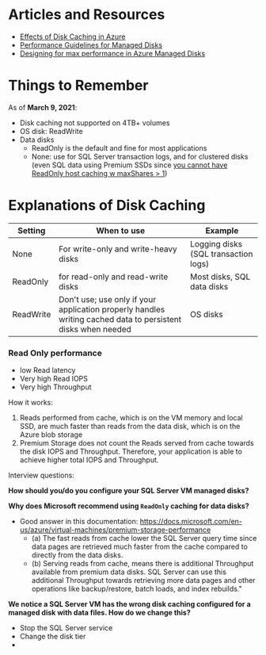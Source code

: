 # Articles and Resources

- [Effects of Disk Caching in Azure](https://docs.microsoft.com/en-us/learn/modules/caching-and-performance-azure-storage-and-disks/2-effect-of-caching-on-disk-performance-in-azure)
- [Performance Guidelines for Managed Disks](https://docs.microsoft.com/en-us/azure/azure-sql/virtual-machines/windows/performance-guidelines-best-practices)
- [Designing for max performance in Azure Managed Disks](https://docs.microsoft.com/en-us/azure/virtual-machines/premium-storage-performance)

# Things to Remember

As of **March 9, 2021**: 
- Disk caching not supported on 4TB+ volumes
- OS disk: ReadWrite
- Data disks
   - ReadOnly is the default and fine for most applications
   - None: use for SQL Server transaction logs, and for clustered disks (even SQL data using Premium SSDs since [you cannot have ReadOnly host caching w maxShares > 1](https://docs.microsoft.com/en-us/azure/virtual-machines/disks-shared#limitations))

# Explanations of Disk Caching

| Setting  	| When to use   	| Example  	|
|---	|---	|---	|
| None  	| For write-only and write-heavy disks  	| Logging disks (SQL transaction logs) 	|
| ReadOnly  	| for read-only and read-write disks  	| Most disks, SQL data disks  	|
| ReadWrite  	| Don't use; use only if your application properly handles writing cached data to persistent disks when needed 	| OS disks  	|

### Read Only performance 

- low Read latency
- Very high Read IOPS
- Very high Throughput 

How it works: 
1. Reads performed from cache, which is on the VM memory and local SSD, are much faster than reads from the data disk, which is on the Azure blob storage
2. Premium Storage does not count the Reads served from cache towards the disk IOPS and Throughput. Therefore, your application is able to achieve higher total IOPS and Throughput.

Interview questions: 

**How should you/do you configure your SQL Server VM managed disks?**

**Why does Microsoft recommend using `ReadOnly` caching for data disks?**
- Good answer in this documentation: https://docs.microsoft.com/en-us/azure/virtual-machines/premium-storage-performance
     - (a) The fast reads from cache lower the SQL Server query time since data pages are retrieved much faster from the cache compared to directly from the data disks.
     - (b) Serving reads from cache, means there is additional Throughput available from premium data disks. SQL Server can use this additional Throughput towards retrieving more data pages and other operations like backup/restore, batch loads, and index rebuilds."

**We notice a SQL Server VM has the wrong disk caching configured for a managed disk with data files. How do we change this?**
- Stop the SQL Server service
- Change the disk tier
- 
